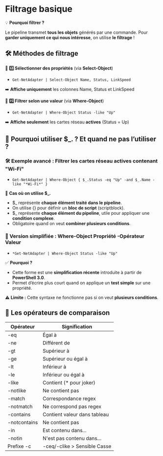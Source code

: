 # Filtrage basique

💡 **Pourquoi filtrer ?**

Le pipeline transmet **tous les objets** générés par une commande. Pour **garder uniquement ce qui nous intéresse**, on utilise **le filtrage** !



## **🛠️ Méthodes de filtrage**

🔹 **1️⃣️ Sélectionner des propriétés** (via **Select-Object**) 
- `Get-NetAdapter | Select-Object Name, Status, LinkSpeed`

➡️ **Affiche uniquement** les colonnes Name, Status et LinkSpeed

🔹 **2️⃣ Filtrer selon une valeur** (via **Where-Object**)
- `Get-NetAdapter | Where-Object Status -like "Up"`

➡️ **Affiche seulement** les cartes réseau **actives** (Status = Up)



## **🤔 Pourquoi utiliser $_. ? Et quand ne pas l’utiliser ?**

### 🛠 **Exemple avancé :** Filtrer les cartes réseau actives contenant "Wi-Fi"
- `Get-NetAdapter | Where-Object { $_.Status -eq "Up" -and $_.Name -like "*Wi-Fi*" }`

🔹 **Cas où on utilise $_.**

- $_ représente **chaque élément traité dans le pipeline**.
- On utilise {} pour définir un **bloc de script** (scriptblock).
- $_ représente **chaque élément du pipeline**, utile pour appliquer une **condition complexe**.
- Obligatoire quand on veut **combiner plusieurs conditions**.

### **📌 Version simplifiée : Where-Object Propriété -Opérateur Valeur**
- `*Get-NetAdapter | Where-Object Status -like "Up"`

✅ **Pourquoi ?**

- Cette forme est une **simplification récente** introduite à partir de **PowerShell 3.0**.
- Permet d’écrire plus court quand on applique un **test simple** sur une propriété.

⚠ **Limite :** Cette syntaxe ne fonctionne pas si on veut **plusieurs conditions**.

## **📌 Les opérateurs de comparaison**

| **Opérateur** | **Signification**             |
|---------------|-------------------------------|
| -eq           | Égal à                        |
| -ne           | Différent de                  |
| -gt           | Supérieur à                   |
| -ge           | Supérieur ou égal à           |
| -lt           | Inférieur à                   |
| -le           | Inférieur ou égal à           |
| -like         | Contient (* pour joker)      |
| -notlike      | Ne contient pas               |
| -match        | Correspondance regex          |
| -notmatch     | Ne correspond pas regex       |
| -contains     | Contient valeur dans tableau  |
| -notcontains  | Ne contient pas               |
| -in           | Est contenu dans...           |
| -notin        | N'est pas contenu dans…       |
| Prefixe -c    | -ceq/-clike > Sensible Casse |

